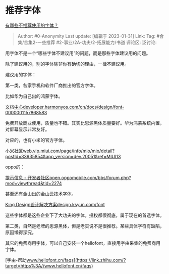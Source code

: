 # 推荐字体
[有哪些不推荐使用的字体？](https://www.zhihu.com/question/304248504/answer/2868641494)

> Author: #0-Anonymity
> Last update: [编辑于 2023-01-31]
> Link:
> Tag: #合集/合集2-一些推荐 #2-事业/2A-功夫/2-拓展能力/书道
> 评论区:
> 泛讨论:

用字体不是一个“哪些字体不建议用”的问题，而是那些字体建议用的问题。

除了建议用的，别的字体除非你有确切的理由，一律不建议用。

建议用的字体：

第一类，各家手机和软件厂商推出的官方字体。

比如华为自己出的鸿蒙字体。

[文档中心​developer.harmonyos.com/cn/docs/design/font-0000001157868583](https://link.zhihu.com/?target=https%3A//developer.harmonyos.com/cn/docs/design/font-0000001157868583)

免费开放商业使用，质量也不错。其实比思源黑体质量要好。华为鸿蒙系统内置，对屏幕显示非常友好。

对应的，也有小米的官方字体。

[小米社区​web.vip.miui.com/page/info/mio/mio/detail?postId=33935854&app_version=dev.20051&ref=MIUI13](https://link.zhihu.com/?target=https%3A//web.vip.miui.com/page/info/mio/mio/detail%3FpostId%3D33935854%26app_version%3Ddev.20051%26ref%3DMIUI13)

oppo的：

[提示信息 - 开发者社区​open.oppomobile.com/bbs/forum.php?mod=viewthread&tid=2274](https://link.zhihu.com/?target=https%3A//open.oppomobile.com/bbs/forum.php%3Fmod%3Dviewthread%26tid%3D2274)

甚至还有金山出的金山云技术字体。

[King Design设计解决方案​design.ksyun.com/font](https://link.zhihu.com/?target=https%3A//design.ksyun.com/font)

这些字体都是这些企业下了大功夫的字体，授权都很彻底，属于现在的首选字体。

第二类，自然是老牌的思源黑体，但是老实说不是很推荐。某些具体字符有缺陷，原因懒得深究。

其它的免费商用字体，可以自己安装一个hellofont，直接用字由采集的免费商用字体。

[字由-帮助​www.hellofont.cn/faqs](https://link.zhihu.com/?target=https%3A//www.hellofont.cn/faqs)
